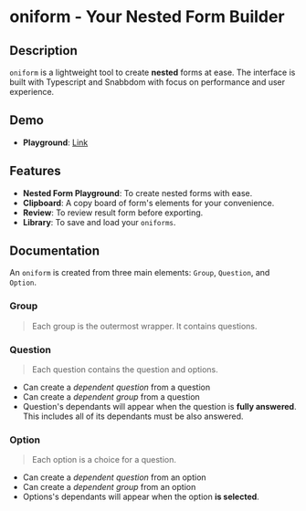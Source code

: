 # oniform - Your Nested Form Builder

## Description
`oniform` is a lightweight tool to create **nested** forms at ease. The interface is built with Typescript and Snabbdom with focus on performance and user experience.

## Demo
- **Playground**: [Link](https://oniform.giahy33.workers.dev/)

## Features
- **Nested Form Playground**: To create nested forms with ease.
- **Clipboard**: A copy board of form's elements for your convenience.
- **Review**: To review result form before exporting.
- **Library**: To save and load your `oniforms`.

## Documentation
An `oniform` is created from three main elements: `Group`, `Question`, and `Option`.
### Group 
> Each group is the outermost wrapper. It contains questions.
### Question
> Each question contains the question and options.
- Can create a *dependent question* from a question
- Can create a *dependent group* from a question
- Question's dependants will appear when the question is **fully answered**. This includes all of its dependants must be also answered.
### Option
> Each option is a choice for a question.
- Can create a *dependent question* from an option
- Can create a *dependent group* from an option
- Options's dependants will appear when the option **is selected**.

